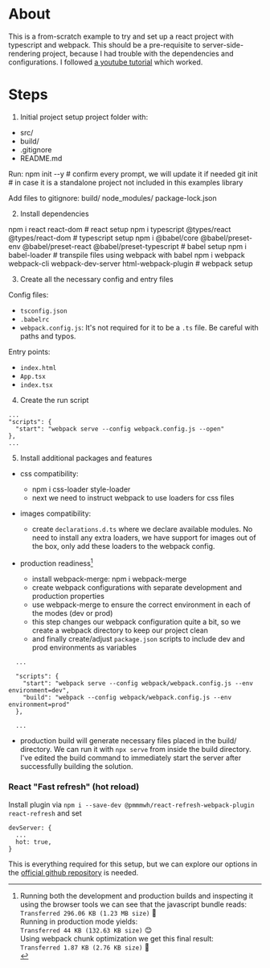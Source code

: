 # About
This is a from-scratch example to try and set up a react project with typescript and webpack. This should be a pre-requisite to server-side-rendering project, because I had trouble with the dependencies and configurations. I followed [a youtube tutorial](https://www.youtube.com/watch?v=Elpu7CIuqjY&list=PLC3y8-rFHvwiWPS2RO3BKotLRfgg_8WEo) which worked.

# Steps

1. Initial project setup
project folder with:
  - src/
  - build/
  - .gitignore
  - README.md

  Run:
    npm init --y      # confirm every prompt, we will update it if needed
    git init          # in case it is a standalone project not included in this examples library
  
  Add files to gitignore:
    build/
    node_modules/
    package-lock.json

2. Install dependencies

  npm i react react-dom                                                               # react setup
  npm i typescript @types/react @types/react-dom                                      # typescript setup
  npm i @babel/core @babel/preset-env @babel/preset-react @babel/preset-typescript    # babel setup
  npm i babel-loader                                                                  # transpile files using webpack with babel
  npm i webpack webpack-cli webpack-dev-server html-webpack-plugin                    # webpack setup

3. Create all the necessary config and entry files

Config files:
- `tsconfig.json`
- `.babelrc`
- `webpack.config.js`: It's not required for it to be a `.ts` file. Be careful with paths and typos.

Entry points:
- `index.html`
- `App.tsx`
- `index.tsx`

4. Create the run script
  ```
  ...
  "scripts": {
    "start": "webpack serve --config webpack.config.js --open"
  },
  ...
  ```

5. Install additional packages and features

- css compatibility: 
  - npm i css-loader style-loader
  - next we need to instruct webpack to use loaders for css files

- images compatibility:
  - create `declarations.d.ts` where we declare available modules. No need to install any extra loaders, we have support for images out of the box, only add these loaders to the webpack config.


- production readiness[^1]
  - install webpack-merge: npm i webpack-merge
  - create webpack configurations with separate development and production properties
  - use webpack-merge to ensure the correct environment in each of the modes (dev or prod)
  - this step changes our webpack configuration quite a bit, so we create a webpack directory to keep our project clean
  - and finally create/adjust `package.json` scripts to include dev and prod environments as variables

```
  ...
  
  "scripts": {
    "start": "webpack serve --config webpack/webpack.config.js --env environment=dev",
    "build": "webpack --config webpack/webpack.config.js --env environment=prod"
  },

  ...
  ```

  - production build will generate necessary files placed in the build/ directory. We can run it with `npx serve` from inside the build directory. I've edited the build command to immediately start the server after successfully building the solution.

### React "Fast refresh" (hot reload)
Install plugin via `npm i --save-dev @pmmmwh/react-refresh-webpack-plugin react-refresh` and set 
```
devServer: {
  ...
  hot: true,
}
```
This is everything required for this setup, but we can explore our options in the [official github repository](https://github.com/pmmmwh/react-refresh-webpack-plugin) is needed.


[^1]: Running both the development and production builds and inspecting it using the browser tools we can see that the javascript bundle reads:<br>
`Transferred 296.06 KB (1.23 MB size)` 🤔<br>
Running in production mode yields:<br>
`Transferred 44 KB (132.63 KB size)` 😊<br>
Using webpack chunk optimization we get this final result:<br>
`Transferred 1.87 KB (2.76 KB size)` 🤯<br>